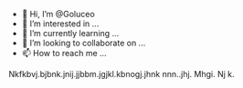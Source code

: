 - 👋 Hi, I’m @Goluceo
- 👀 I’m interested in ...
- 🌱 I’m currently learning ...
- 💞️ I’m looking to collaborate on ...
- 📫 How to reach me ...

<!---
Goluceo/Goluceo is a ✨ special ✨ repository because its `README.md` (this file) appears on your GitHub profile.
You can click the Preview link to take a look at your changes.
--->
Nkfkbvj.bjbnk.jnij.jjbbm.jgjkl.kbnogj.jhnk nnn..jhj. Mhgi. Nj k.
